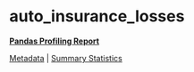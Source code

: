 # auto_insurance_losses

[**Pandas Profiling Report**](https://epistasislab.github.io/pmlb/profile/auto_insurance_losses.html)

[Metadata](metadata.yaml) | [Summary Statistics](summary_stats.tsv)

